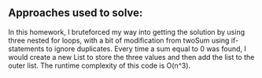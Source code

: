 ## Approaches used to solve:
In this homework, I bruteforced my way into getting the solution by using three nested for loops, with a bit of modification from twoSum using if-statements to ignore duplicates. Every time a sum equal to 0 was found, I would create a new List to store the three values and then add the list to the outer list. The runtime complexity of this code is O(n^3).